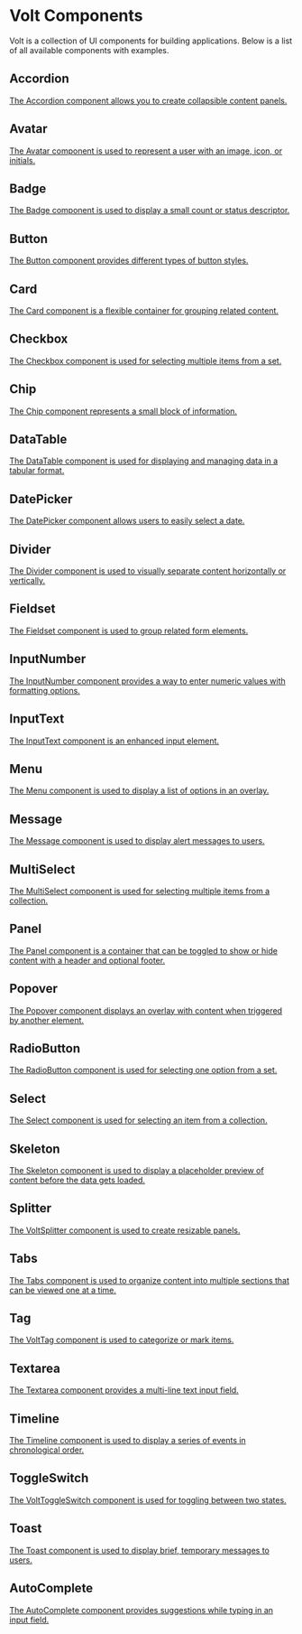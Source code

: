 # Volt Components

Volt is a collection of UI components for building applications. Below is a list of all available components with examples.

## Accordion

[The Accordion component allows you to create collapsible content panels.](https://volt.primevue.org/accordion/)

<demo vue="volt/voltAccordion.vue"/>

## Avatar

[The Avatar component is used to represent a user with an image, icon, or initials.](https://volt.primevue.org/avatar/)

<demo vue="volt/voltAvatar.vue"/>

## Badge

[The Badge component is used to display a small count or status descriptor.](https://volt.primevue.org/badge/)

<demo vue="volt/voltBadge.vue"/>

## Button

[The Button component provides different types of button styles.](https://volt.primevue.org/button/)

<demo vue="volt/voltButton.vue"/>

## Card

[The Card component is a flexible container for grouping related content.](https://volt.primevue.org/card/)

<demo vue="volt/voltCard.vue"/>

## Checkbox

[The Checkbox component is used for selecting multiple items from a set.](https://volt.primevue.org/checkbox/)

<demo vue="volt/voltCheckbox.vue"/>

## Chip

[The Chip component represents a small block of information.](https://volt.primevue.org/chip/)

<demo vue="volt/voltChip.vue"/>

## DataTable

[The DataTable component is used for displaying and managing data in a tabular format.](https://volt.primevue.org/datatable/)

<demo vue="volt/voltDataTable.vue"/>

## DatePicker

[The DatePicker component allows users to easily select a date.](https://volt.primevue.org/datepicker/)

<demo vue="volt/voltDatePicker.vue"/>

## Divider

[The Divider component is used to visually separate content horizontally or vertically.](https://volt.primevue.org/divider/)

<demo vue="volt/voltDivider.vue"/>

## Fieldset

[The Fieldset component is used to group related form elements.](https://volt.primevue.org/fieldset/)

<demo vue="volt/voltFieldset.vue"/>

## InputNumber

[The InputNumber component provides a way to enter numeric values with formatting options.](https://volt.primevue.org/inputnumber/)

<demo vue="volt/voltInputNumber.vue"/>

## InputText

[The InputText component is an enhanced input element.](https://volt.primevue.org/inputtext/)

<demo vue="volt/voltInputText.vue"/>

## Menu

[The Menu component is used to display a list of options in an overlay.](https://volt.primevue.org/menu/)

<demo vue="volt/voltMenu.vue"/>

## Message

[The Message component is used to display alert messages to users.](https://volt.primevue.org/message/)

<demo vue="volt/voltMessage.vue"/>

## MultiSelect

[The MultiSelect component is used for selecting multiple items from a collection.](https://volt.primevue.org/multiselect/)

<demo vue="volt/voltMultiSelect.vue"/>

## Panel

[The Panel component is a container that can be toggled to show or hide content with a header and optional footer.](https://volt.primevue.org/panel/)

<demo vue="volt/voltPanel.vue"/>

## Popover

[The Popover component displays an overlay with content when triggered by another element.](https://volt.primevue.org/popover/)

<demo vue="volt/voltPopover.vue"/>

## RadioButton

[The RadioButton component is used for selecting one option from a set.](https://volt.primevue.org/radiobutton/)

<demo vue="volt/voltRadioButton.vue"/>

## Select

[The Select component is used for selecting an item from a collection.](https://volt.primevue.org/select/)

<demo vue="volt/voltSelect.vue"/>

## Skeleton

[The Skeleton component is used to display a placeholder preview of content before the data gets loaded.](https://volt.primevue.org/skeleton/)

<demo vue="volt/voltSkeleton.vue"/>

## Splitter

[The VoltSplitter component is used to create resizable panels.](https://volt.primevue.org/splitter/)

<demo vue="volt/voltSplitter.vue"/>

## Tabs

[The Tabs component is used to organize content into multiple sections that can be viewed one at a time.](https://volt.primevue.org/tabs/)

<demo vue="volt/voltTabs.vue"/>

## Tag

[The VoltTag component is used to categorize or mark items.](https://volt.primevue.org/tag/)

<demo vue="volt/voltTag.vue"/>

## Textarea

[The Textarea component provides a multi-line text input field.](https://volt.primevue.org/textarea/)

<demo vue="volt/voltTextarea.vue"/>

## Timeline

[The Timeline component is used to display a series of events in chronological order.](https://volt.primevue.org/timeline/)

<demo vue="volt/voltTimeline.vue"/>

## ToggleSwitch

[The VoltToggleSwitch component is used for toggling between two states.](https://volt.primevue.org/toggleswitch/)

<demo vue="volt/voltToggleSwitch.vue"/>

## Toast

[The Toast component is used to display brief, temporary messages to users.](https://volt.primevue.org/toast/)

<demo vue="volt/voltToast.vue"/>

## AutoComplete

[The AutoComplete component provides suggestions while typing in an input field.](https://volt.primevue.org/autocomplete/)

<demo vue="volt/voltAutoComplete.vue"/> 